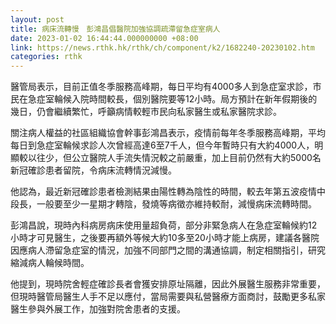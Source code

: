 ```yaml
---
layout: post
title: 病床流轉慢　彭鴻昌倡醫院加強協調疏滯留急症室病人
date: 2023-01-02 16:44:44.000000000 +08:00
link: https://news.rthk.hk/rthk/ch/component/k2/1682240-20230102.htm
categories: rthk
---
```


醫管局表示，目前正值冬季服務高峰期，每日平均有4000多人到急症室求診，市民在急症室輪候入院時間較長，個別醫院要等12小時。局方預計在新年假期後的幾日，仍會繼續繁忙，呼籲病情較輕市民向私家醫生或私家醫院求診。 

關注病人權益的社區組織協會幹事彭鴻昌表示，疫情前每年冬季服務高峰期，平均每日到急症室輪候求診人次曾經高達6至7千人，但今年暫時只有大約4000人，明顯較以往少，但公立醫院人手流失情況較之前嚴重，加上目前仍然有大約5000名新冠確診患者留院，令病床流轉情況減慢。

他認為，最近新冠確診患者檢測結果由陽性轉為陰性的時間，較去年第五波疫情中段長，一般要至少一星期才轉陰，發燒等病徵亦維持較耐，減慢病床流轉時間。

彭鴻昌說，現時內科病房病床使用量超負荷，部分非緊急病人在急症室輪候約12小時才可見醫生，之後要再額外等候大約10多至20小時才能上病房，建議各醫院因應病人滯留急症室的情況，加強不同部門之間的溝通協調，制定相關指引，研究縮減病人輪候時間。

他提到，現時院舍輕症確診長者會獲安排原址隔離，因此外展醫生服務非常重要，但現時醫管局醫生人手不足以應付，當局需要與私營醫療方面商討，鼓勵更多私家醫生參與外展工作，加強對院舍患者的支援。

